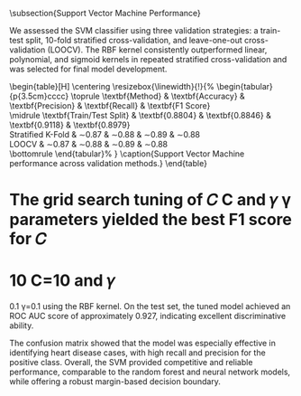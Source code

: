 \subsection{Support Vector Machine Performance}

We assessed the SVM classifier using three validation strategies: a train-test split, 10-fold stratified cross-validation, and leave-one-out cross-validation (LOOCV). The RBF kernel consistently outperformed linear, polynomial, and sigmoid kernels in repeated stratified cross-validation and was selected for final model development.

\begin{table}[H]
\centering
\resizebox{\linewidth}{!}{%
\begin{tabular}{p{3.5cm}cccc}
\toprule
\textbf{Method} & \textbf{Accuracy} & \textbf{Precision} & \textbf{Recall} & \textbf{F1 Score} \
\midrule
\textbf{Train/Test Split} & \textbf{0.8804} & \textbf{0.8846} & \textbf{0.9118} & \textbf{0.8979} \
Stratified K-Fold & $\sim$0.87 & $\sim$0.88 & $\sim$0.89 & $\sim$0.88 \
LOOCV & $\sim$0.87 & $\sim$0.88 & $\sim$0.89 & $\sim$0.88 \
\bottomrule
\end{tabular}%
}
\caption{Support Vector Machine performance across validation methods.}
\end{table}

The grid search tuning of 
𝐶
C and 
𝛾
γ parameters yielded the best F1 score for 
𝐶
=
10
C=10 and 
𝛾
=
0.1
γ=0.1 using the RBF kernel. On the test set, the tuned model achieved an ROC AUC score of approximately 0.927, indicating excellent discriminative ability.

The confusion matrix showed that the model was especially effective in identifying heart disease cases, with high recall and precision for the positive class. Overall, the SVM provided competitive and reliable performance, comparable to the random forest and neural network models, while offering a robust margin-based decision boundary.